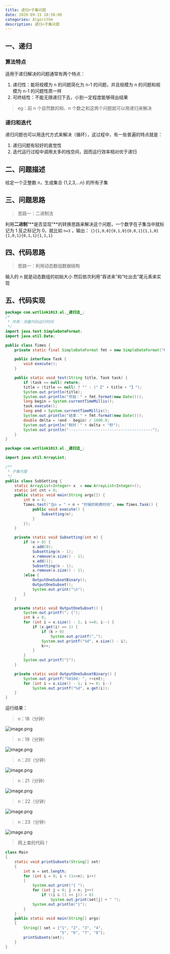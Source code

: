 ```yaml
---
title: 递归+子集问题
date: 2020-09-15 18:58:00
categories: Algorithm
description: 递归+子集问题
---
```


## 一、递归

### 算法特点

适用于递归解决的问题通常有两个特点：

1. 递归性：能将规模为 n 的问题简化为 n-1 的问题，并且规模为 n 的问题和规模为 n-1 的问题性质一样
1. 可终结性：不能无限递归下去，小到一定程度能够得出结果

> eg：前 n 个自然数的和、n 个数之和这两个问题就可以用递归来解决

### 递归和迭代

递归问题也可以用迭代方式来解决（循环），这过程中，有一些普遍的特点就是：

1. 递归问题有较好的直觉性
1. 迭代运行过程中调用太多的栈空间，因而运行效率相对优于递归

## 二、问题描述

给定一个正整数 n，生成集合 {1,2,3,…n} 的所有子集

## 三、问题思路

> 思路一：二进制法

利用**二进制**“**是否显现”**的转换思路来解决这个问题，一个数字在子集当中就标记为 1 反之标记为 0，就比如 `n=3` ，输出： `{}{1,0,0}{0,1,0}{0,0,1}{1,1,0}{1,0,1}{0,1,1}{1,1,1}`

## 四、代码思路

> 思路一：利用动态数组数据结构

输入的 n 就是动态数组的初始大小
然后依次利用“吞进来”和“吐出去”尾元素来实现

## 五、代码实现

```java
package com.wztlink1013.al._递归法_;
/*
 * 作用：测量代码运行时间
 */
import java.text.SimpleDateFormat;
import java.util.Date;

public class Times {
    private static final SimpleDateFormat fmt = new SimpleDateFormat("HH:mm:ss.SSS");

    public interface Task {
        void execute();
    }

    public static void test(String title, Task task) {
        if (task == null) return;
        title = (title == null) ? "" : ("【" + title + "】");
        System.out.println(title);
        System.out.println("开始：" + fmt.format(new Date()));
        long begin = System.currentTimeMillis();
        task.execute();
        long end = System.currentTimeMillis();
        System.out.println("结束：" + fmt.format(new Date()));
        double delta = (end - begin) / 1000.0;
        System.out.println("耗时：" + delta + "秒");
        System.out.println("-------------------------------------");
    }
}
```

```java
package com.wztlink1013.al._递归法_;

import java.util.ArrayList;

/**
 * 子集问题
 */
public class SubSetting {
    static ArrayList<Integer> x  = new ArrayList<Integer>();
    static int cnt = 0;
    public static void main(String args[]) {
        int n = 4;
        Times.test("当n = " + n + "时候的耗费时间", new Times.Task() {
            public void execute() {
                Subsetting(n);
            }
        });
    }

    private static void Subsetting(int n) {
        if (n > 0) {
            x.add(0);
            Subsetting(n - 1);
            x.remove(x.size() - 1);
            x.add(1);
            Subsetting(n - 1);
            x.remove(x.size() - 1);
        }else {
            OutputOneSubsetBinary();
            OutputOneSubset();
            System.out.print("\n");
        }
    }

    private static void OutputOneSubset() {
        System.out.printf("; {");
        int k = 0;
        for (int i = x.size() - 1; i >=0; i--) {
            if (x.get(i) == 1) {
                if (k > 0)
                    System.out.printf(",");
                System.out.printf("%d", x.size() - i);
                k++;
            }
        }
        System.out.printf("}");
    }

    private static void OutputOneSubsetBinary() {
        System.out.printf("%010d: ", ++cnt);
        for (int i = x.size() - 1; i >= 0; i--)
            System.out.printf("%d", x.get(i));
    }
}
```

运行结果：

> n：18（分钟）

![image.png](https://cdn.nlark.com/yuque/0/2020/png/1484158/1600319992252-d49865a4-9a9d-4c65-88c8-ea72f140bf85.png#align=left&display=inline&height=219&margin=%5Bobject%20Object%5D&name=image.png&originHeight=438&originWidth=1920&size=146634&status=done&style=none&width=960)

> n：19（分钟）

![image.png](https://cdn.nlark.com/yuque/0/2020/png/1484158/1600320121635-ea76638e-a4c2-4686-a017-0d97088dc417.png#align=left&display=inline&height=190&margin=%5Bobject%20Object%5D&name=image.png&originHeight=380&originWidth=1920&size=140804&status=done&style=none&width=960)

> n：20（分钟）

![image.png](https://cdn.nlark.com/yuque/0/2020/png/1484158/1600320284010-b885d1eb-01da-40d9-a098-f5d84744d847.png#align=left&display=inline&height=196&margin=%5Bobject%20Object%5D&name=image.png&originHeight=392&originWidth=1920&size=144176&status=done&style=none&width=960)

> n：21（分钟）

![image.png](https://cdn.nlark.com/yuque/0/2020/png/1484158/1600320620721-cf61057d-1eac-48d3-b724-36d0d21c4d1e.png#align=left&display=inline&height=160&margin=%5Bobject%20Object%5D&name=image.png&originHeight=319&originWidth=1920&size=129722&status=done&style=none&width=960)

> n：22（分钟）

![image.png](https://cdn.nlark.com/yuque/0/2020/png/1484158/1600321218265-60888e51-2006-4dd7-bbe0-60b336895b8c.png#align=left&display=inline&height=173&margin=%5Bobject%20Object%5D&name=image.png&originHeight=345&originWidth=1920&size=131717&status=done&style=none&width=960)

> n：23（分钟）

![image.png](https://cdn.nlark.com/yuque/0/2020/png/1484158/1600329834700-9cb11fdc-fec8-463d-934a-b140b45cc0ae.png#align=left&display=inline&height=193&margin=%5Bobject%20Object%5D&name=image.png&originHeight=386&originWidth=1920&size=146130&status=done&style=none&width=960)

> 网上查的代码！

```java
class Main
{
    static void printSubsets(String[] set)
    {
        int n = set.length;
        for (int i = 0; i < (1<<n); i++)
        {
            System.out.print("{ ");
            for (int j = 0; j < n; j++)
                if ((i & (1 << j)) > 0)
                    System.out.print(set[j] + " ");
            System.out.println("}");
        }
    }
    public static void main(String[] args)
    {
        String[] set = {"1", "2", "3", "4",
                        "5", "6", "7", "8"};
        printSubsets(set);
    }
}
```
